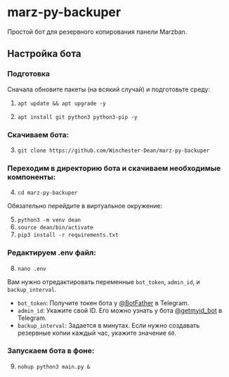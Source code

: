 # marz-py-backuper

Простой бот для резервного копирования панели Marzban.

## Настройка бота

### Подготовка

Сначала обновите пакеты (на всякий случай) и подготовьте среду:

1.  <pre><code>apt update && apt upgrade -y</code></pre>
2.  ```apt install git python3 python3-pip -y```

### Скачиваем бота:

3.  ```git clone https://github.com/Winchester-Dean/marz-py-backuper```

### Переходим в директорию бота и скачиваем необходимые компоненты:

4.  ```cd marz-py-backuper```

Обязательно перейдите в виртуальное окружение:

5.  `python3 -m venv dean`
6.  `source dean/bin/activate`
7.  `pip3 install -r requirements.txt`

### Редактируем .env файл:

8.  `nano .env`

Вам нужно отредактировать переменные `bot_token`, `admin_id`, и `backup_interval`.

*   `bot_token`: Получите токен бота у [@BotFather](https://t.me/BotFather) в Telegram.
*   `admin_id`: Укажите свой ID. Его можно узнать у бота [@getmyid_bot](https://t.me/getmyid_bot) в Telegram.
*   `backup_interval`: Задается в минутах. Если нужно создавать резервные копии каждый час, укажите значение `60`.

### Запускаем бота в фоне:

9.  `nohup python3 main.py &`
